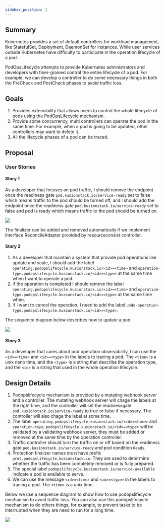 ```yaml
---
sidebar_position: 2
---
```

## Summary

Kubernetes provides a set of default controllers for workload management, like StatefulSet, Deployment, DaemonSet for instances. While user services outside Kubernetes have difficulty to participate in the operation lifecycle of a pod.

PodOpsLifecycle attempts to provide Kubernetes administrators and developers with finer-grained control the entire lifecycle of a pod. For example, we can develop a controller to do some necessary things in both the PreCheck and PostCheck phases to avoid traffic loss.

## Goals

1. Provides extensibility that allows users to control the whole lifecycle of pods using the PodOpsLifecycle mechanism.
2. Provide some concurrency, multi controllers can operate the pod in the same time. For example, when a pod is going to be updated, other controllers may want to delete it.
3. All the lifecycle phases of a pod can be traced.

## Proposal

### User Stories

#### Story 1

As a developer that focuses on pod traffic, I should remove the endpoint once the readiness gate `pod.kusionstack.io/service-ready` set to false which means traffic to the pod should be turned off, and I should add the endpoint once the readiness gate `pod.kusionstack.io/service-ready` set to false and pod is ready which means traffic to the pod should be turned on.

![](https://mermaid.ink/svg/pako:eNqtksFqwzAMhl9F-Jy29zACgx43GO1t-KLaSmuaWJ6tZJTSd5-SbRkb9DafbPmX_P2WrsaxJ1ObQm8DRUfbgMeMvY1W0Aln2NJIHSfKUyhhluBCwijwwt5G0LUoYNU0U7iGp1AEMHp4R3EnSN9SvZxFS0oNO0IfIpUCRxSapOvzUALHogDndeBNoTwGR6usygsUEhCGFrtCd9_f9TwSyImAok8cFLfN3EPH6OGAHarT_G9IoYDkgaqHQ940s21NAcfRB9Gsud6iusv86P1vYnX5h9dUpqfcY_DasetUyRpN6cmaWreeWhw6scbGm0pxEN5fojP1TGeG5NXOV4NNPf9gZbSXr8w_Z1Jozs-fUzEPx-0DO3m-sA)

The finalizer can be added and removed automatically if we implement interface ReconcileAdapter provided by resourceconsist controller.

#### Story 2

1. As a developer that maintain a system that provide pod operations like update and scale, I should add the label `operating.podopslifecycle.kusionstack.io/<id>=<time>` and `operation-type.podopslifecycle.kusionstack.io/<id>=<type>` at the same time when I want to operate a pod.
2. If the operation is completed I should remove the label `operating.podopslifecycle.kusionstack.io/<id>=<time>` and `operation-type.podopslifecycle.kusionstack.io/<id>=<type>` at the same time when.
3. If I want to cancel the operation, I need to add the label `undo-operation-type.podopslifecycle.kusionstack.io/<id>=<type>`.

The sequence diagram below describes how to update a pod.

![](https://mermaid.ink/svg/pako:eNqtUk1LAzEU_CuPnLfb-1IXhB4VRPEiubwmr21ovkzeVpbS_26ylSpi1UNzSoZhZjLMQaigSXQi0-tAXtHS4Cahk14yKg4JlrQnGyKlCkVMbJSJ6BkegpYeyjkzYNb3Fe7gzmQG9BrekNX2Iu1Wa7C4IgsVRzZ-08agQ8zWrEmNylK7G7IJPpc0u9aE-cLo_mbBxlHfwGKV5n21we9Cwc94jPRPtcLsARl4S5DREVT99hS7BJ0Cn-OX331x-suiRqPLRT1HXTQm4_hLn4_kwp6u01X6QesadYlGOEoOjS5zOtSvSFEYjqToylXTGgfLUkh_LFQcODyNXomO00CNGKYiPtYnujXaXNAytJcQPt-kTdnk_Wmy03KP7zEC-QI)

#### Story 3

As a developer that cares about pod operation observability, I can use the `<id>=<time>` and `<id>=<type>` in the labels to tracing a pod. The `<time>` is a unix nano time, and the `<type>` is a string that describe the operation type, and the `<id>` is a string that used in the whole operation lifecycle.

## Design Details

1. Podopslifecycle mechanism is provided by a mutating webhook server and a controller. The mutating webhook server will chage the labels at the right time, and the controller will set the readinessgate `pod.kusionstack.io/service-ready` to true or false if necessary. The controller will also chage the label at some time.
2. The label `operating.podopslifecycle.kusionstack.io/<id>=<time>` and `operation-type.podopslifecycle.kusionstack.io/<id>=<type>` will be validated by a validating webhook server, they must be added or removed at the same time by the operation controller.
3. Traffic controller should turn the traffic on or off based on the readiness gate `pod.kusionstack.io/service-ready` and pod condition `Ready`.
4. Protection finalizer names must have prefix `prot.podopslifecycle.kusionstack.io`. They are used to determine whether the traffic has been completely removed or is fully prepared.
5. The special label `podopslifecycle.kusionstack.io/service-available` indicate a pod is available to serve.
6. We can use the message `<id>=<time>` and `<id>=<type>` in the labels to tracing a pod. The `<time>` is a unix time.

Below we use a sequence diagram to show how to use podopslifecycle mechanism to avoid traffic loss. You can also use this podopslifecycle mechanism to do others things, for example, to prevent tasks to be interrupted when they are need to run for a long time.

![](https://mermaid.ink/svg/pako:eNrNWF2O0zAQvoqVF0BqC1sWAdVSCcELErAIkJBQH3DtSWutYwfb2VVB3IAjcSeuwDhOmqQJbZMuEk-brsfj8fd985N8j5jmEM0iC18zUAxeCroyNFmohaOZ0ypLlmD8r5QaJ5hIqXLkMgVDndCKvNDKGS1l2-ad5h3_ukztaxED2zAJHcsfDVVWeM_vs7YBrsaxYM1D0cYAc8SslvTu2fn5aPrwycj_fTA5v-dXF64rXDKez_2JM_Kcc6KDhVpNUs11amUZ4-Qqs7jROsquJkLfvxB8_uzCiQTmI3KxNPfntNqu1dhtUjjSB1rOCXXErYFYmgDxXich4rfaATFitXZExyHMT0AYVSSz0O844jRZQTjGm3uH6Efw4qgdUipcPq1BDQKGICTAf__6ucUnNTBma0DL471U4TVFUQV4iXId5LoZYAkO08aATbXieN0A1ZJaQHZVvi54wbhAAKUkBoOx5Ea4NW7FTT7AktaUWvsXCIAP0JjipKkzfEiE9dsOessjaoLaklcT4lktwXGdizgGA5iA3pXNZbhE5MHE2iQIEF6fZcZbyM32zhjyzRoQOEOE278ngFjlgYc-IG0JB-evqnDLcuPVb-7YCgfvpkjo_Gqg-G5JmD56NJpOp6Ozxw9rJWG_6o8nK0ipoMn5vQXZWLdgANHSamJRkAYoyhCsJSuKXKGj3c2IxLVgMPaWG0ItiXFzWT_alXLnhn39IxM-rPyMEeEYpEamFDB0Qc0GycOksSX5LhyR6GvoSK1YKCrFN4wpf5KbfdSdPZ2Opg-Op85nZmpQ3yzXx_YsS9YUo1nCNjLeiLZKL-hfpKh04eFQr6nVVDhKWWWMiLgHshK-FFeYwpBKyjym6AtpAQmu-FXPwzodp3Q6L86mm_4dr0AMUEf7Idti9iouNLRdu_HDALY1LCoMZBOY8t5Yc-xaZzIUzkxxPT455lKhDcIPy7EWX78-KunSt5j9wi0IGdIHa91l18vQLtWSx8BG1RlaXlO3-zsi2M3kE1ot1wpOVsyhQa7_IYemuXpetZTZlOZpOdFufCX1ectH6WIoO40do8zNX8W7eYFndA0BlfJDqlfSvy2dNVL7FsaHfCZtXq6XCptVvxootHX_YIIOw84Q3236jx-jGyLoOUVvY-2F6t8GjO7XxePIHRhK--WI6STFvn0r0-J_NSw6kyFcyrPGK3LJ-9LGr9deonNQOya3yW2Nfe3UalSRPtWv3Z5O6xcd7W5IVu5zc2JHH6DSkOfF_GbAU6506Awh4f0btWf-ywGfpbroNRX5TPSlTOhoFCVY-Kng0Sz6vlCELCI8LIFFNMNHDjHNcFSLFuoHmvoPWh82ikWzXHpRlnKkvfjiFc3Cy02UUvVZ6-o3oG61eRM-k-Vfy378AVORFAs)